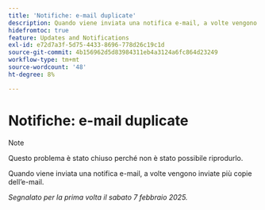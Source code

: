 ```yaml
---
title: 'Notifiche: e-mail duplicate'
description: Quando viene inviata una notifica e-mail, a volte vengono inviate più copie dell’e-mail.
hidefromtoc: true
feature: Updates and Notifications
exl-id: e72d7a3f-5d75-4433-8696-778d26c19c1d
source-git-commit: 4b156962d5d83984311eb4a3124a6fc864d23249
workflow-type: tm+mt
source-wordcount: '48'
ht-degree: 8%

---
```


# Notifiche: e-mail duplicate

>[!NOTE]
>
>Questo problema è stato chiuso perché non è stato possibile riprodurlo.

Quando viene inviata una notifica e-mail, a volte vengono inviate più copie dell’e-mail.

_Segnalato per la prima volta il sabato 7 febbraio 2025._
